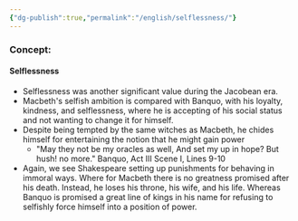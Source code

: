 ```yaml
---
{"dg-publish":true,"permalink":"/english/selflessness/"}
---
```


### Concept:
#### Selflessness
- Selflessness was another significant value during the Jacobean era.
- Macbeth's selfish ambition is compared with Banquo, with his loyalty, kindness, and selflessness, where he is accepting of his social  status and not wanting to change it for himself.
- Despite being tempted by the same witches as Macbeth, he chides himself for entertaining the notion that he might gain power
	- "May they not be my oracles as well, And set my up in hope? But hush! no more." Banquo, Act III Scene I, Lines 9-10
- Again, we see Shakespeare setting up punishments for behaving in immoral ways. Where for Macbeth there is no greatness promised after his death. Instead, he loses his throne, his wife, and his life. Whereas Banquo is promised a great line of kings in his name for refusing to selfishly force himself into a position of power.